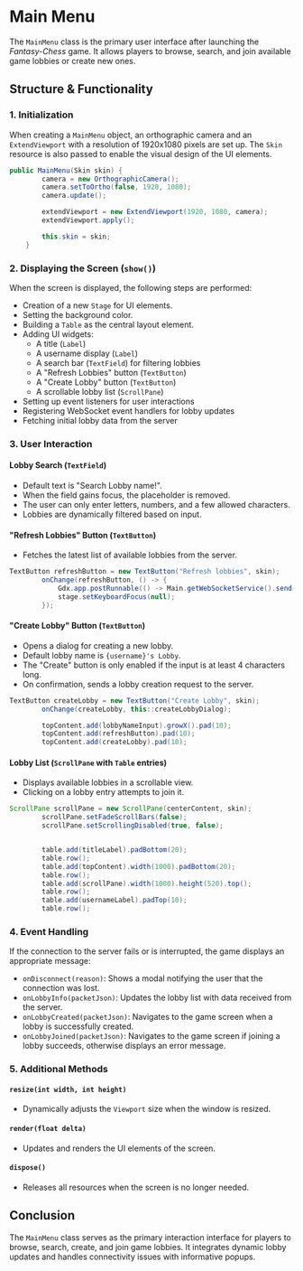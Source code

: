 # Main Menu

The `MainMenu` class is the primary user interface after launching the *Fantasy-Chess* game. 
It allows players to browse, search, and join available game lobbies or create new ones.

## Structure & Functionality

### 1. Initialization
When creating a `MainMenu` object, an orthographic camera and an `ExtendViewport` with a resolution of 1920x1080 pixels are set up. 
The `Skin` resource is also passed to enable the visual design of the UI elements.
```java
public MainMenu(Skin skin) {
        camera = new OrthographicCamera();
        camera.setToOrtho(false, 1920, 1080);
        camera.update();

        extendViewport = new ExtendViewport(1920, 1080, camera);
        extendViewport.apply();

        this.skin = skin;
    }
```

### 2. Displaying the Screen (`show()`)
When the screen is displayed, the following steps are performed:

- Creation of a new `Stage` for UI elements.
- Setting the background color.
- Building a `Table` as the central layout element.
- Adding UI widgets:
    - A title (`Label`)
    - A username display (`Label`)
    - A search bar (`TextField`) for filtering lobbies
    - A "Refresh Lobbies" button (`TextButton`)
    - A "Create Lobby" button (`TextButton`)
    - A scrollable lobby list (`ScrollPane`)
- Setting up event listeners for user interactions
- Registering WebSocket event handlers for lobby updates
- Fetching initial lobby data from the server

### 3. User Interaction

#### Lobby Search (`TextField`)
- Default text is "Search Lobby name!".
- When the field gains focus, the placeholder is removed.
- The user can only enter letters, numbers, and a few allowed characters.
- Lobbies are dynamically filtered based on input.

#### "Refresh Lobbies" Button (`TextButton`)
- Fetches the latest list of available lobbies from the server.
```java
TextButton refreshButton = new TextButton("Refresh lobbies", skin);
        onChange(refreshButton, () -> {
            Gdx.app.postRunnable(() -> Main.getWebSocketService().send(new Packet(null, "LOBBY_ALL")));
            stage.setKeyboardFocus(null);
        });
```

#### "Create Lobby" Button (`TextButton`)
- Opens a dialog for creating a new lobby.
- Default lobby name is `{username}'s Lobby`.
- The "Create" button is only enabled if the input is at least 4 characters long.
- On confirmation, sends a lobby creation request to the server.
```java
TextButton createLobby = new TextButton("Create Lobby", skin);
        onChange(createLobby, this::createLobbyDialog);

        topContent.add(lobbyNameInput).growX().pad(10);
        topContent.add(refreshButton).pad(10);
        topContent.add(createLobby).pad(10);
```

#### Lobby List (`ScrollPane` with `Table` entries)
- Displays available lobbies in a scrollable view.
- Clicking on a lobby entry attempts to join it.
```java
ScrollPane scrollPane = new ScrollPane(centerContent, skin);
        scrollPane.setFadeScrollBars(false);
        scrollPane.setScrollingDisabled(true, false);


        table.add(titleLabel).padBottom(20);
        table.row();
        table.add(topContent).width(1000).padBottom(20);
        table.row();
        table.add(scrollPane).width(1000).height(520).top();
        table.row();
        table.add(usernameLabel).padTop(10);
        table.row();
```

### 4. Event Handling
If the connection to the server fails or is interrupted, the game displays an appropriate message:
- `onDisconnect(reason)`: Shows a modal notifying the user that the connection was lost.
- `onLobbyInfo(packetJson)`: Updates the lobby list with data received from the server.
- `onLobbyCreated(packetJson)`: Navigates to the game screen when a lobby is successfully created.
- `onLobbyJoined(packetJson)`: Navigates to the game screen if joining a lobby succeeds, otherwise displays an error message.


### 5. Additional Methods

#### `resize(int width, int height)`
- Dynamically adjusts the `Viewport` size when the window is resized.
#### `render(float delta)`
- Updates and renders the UI elements of the screen.
#### `dispose()`
- Releases all resources when the screen is no longer needed.

## Conclusion
The `MainMenu` class serves as the primary interaction interface for players to browse, search, create, and join game lobbies. 
It integrates dynamic lobby updates and handles connectivity issues with informative popups.


